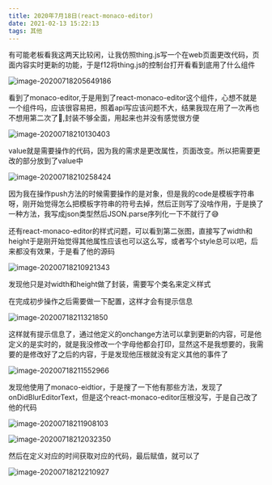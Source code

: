 ```yaml
---
title: 2020年7月18日(react-monaco-editor)
date: 2021-02-13 15:22:13
tags: 其他
---
```


有可能老板看我这两天比较闲，让我仿照thing.js写一个在web页面更改代码，页面内容实时更新的功能，于是f12将thing.js的控制台打开看看到底用了什么组件

![image-20200718205649186](image-20200718205649186.png)

看到了monaco-editor,于是用到了react-monaco-editor这个组件，心想不就是一个组件吗，应该很容易把，照着api写应该问题不大，结果我现在用了一次再也不想用第二次了:slightly_smiling_face:,封装不够全面，用起来也并没有感觉很方便

![image-20200718210130403](image-20200718210130403.png)

value就是需要操作的代码，因为我的需求是更改属性，页面改变。所以把需要更改的部分放到了value中

![image-20200718210258424](image-20200718210258424.png)

因为我在操作push方法的时候需要操作的是对象，但是我的code是模板字符串呀，刚开始觉得怎么把模板字符串的符号去掉，然后正则写了没啥作用，于是换了一种方法，我写成json类型然后JSON.parse序列化一下不就行了:sweat_smile:

还有react-monaco-editor的样式问题，可以看到第二张图，直接写了width和height于是刚开始觉得其他属性应该也可以这么写，或者写个style总可以吧，后来都没有效果，于是看了他的源码

![image-20200718210921343](image-20200718210921343.png)

发现他只是对width和height做了封装，需要写个类名来定义样式

在完成初步操作之后需要做一下配置，这样才会有提示信息

![image-20200718211321850](image-20200718211321850.png)

这样就有提示信息了，通过他定义的onchange方法可以拿到更新的内容，可是他定义的是实时的，就是我没修改一个字母他都会打印，显然这不是我想要的，我需要的是修改好了之后的内容，于是发现他压根就没有定义其他的事件了

![image-20200718211552966](image-20200718211552966.png)

发现他使用了monaco-eidtior，于是搜了一下他有那些方法，发现了onDidBlurEditorText，但是这个react-monaco-editor压根没写，于是自己改了他的代码

![image-20200718211908103](image-20200718211908103.png)

![image-20200718212032350](image-20200718212032350.png)

然后在定义对应的时间获取对应的代码，最后赋值，就可以了

![image-20200718212210927](image-20200718212210927.png)

